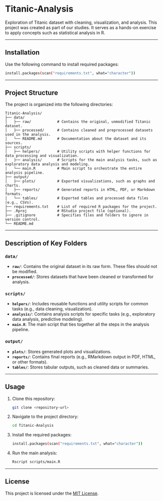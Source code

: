 # Titanic-Analysis
Exploration of Titanic dataset with cleaning, visualization, and analysis. This project was created as part of our studies. It serves as a hands-on exercise to apply concepts such as statistical analysis in R.

---

## Installation
Use the following command to install required packages:
```bash
install.packages(scan("requirements.txt", what="character"))
```

---

## Project Structure
The project is organized into the following directories:

```
Titanic-Analysis/
├── data/
│   ├── raw/            # Contains the original, unmodified Titanic dataset.
│   ├── processed/      # Contains cleaned and preprocessed datasets used in the analysis.
│   └── README.md       # Documentation about the dataset and its sources.
├── scripts/
│   ├── helpers/        # Utility scripts with helper functions for data processing and visualization.
│   ├── analysis/       # Scripts for the main analysis tasks, such as exploratory data analysis and modeling.
│   └── main.R          # Main script to orchestrate the entire analysis pipeline.
├── output/
│   ├── plots/          # Exported visualizations, such as graphs and charts.
│   ├── reports/        # Generated reports in HTML, PDF, or Markdown formats.
│   └── tables/         # Exported tables and processed data files (e.g., CSVs).
├── requirements.txt    # List of required R packages for the project.
├── .Rproj              # RStudio project file (optional).
├── .gitignore          # Specifies files and folders to ignore in version control.
└── README.md
```

---

## Description of Key Folders
### `data/`
- **`raw/`**: Contains the original dataset in its raw form. These files should not be modified.
- **`processed/`**: Stores datasets that have been cleaned or transformed for analysis.

### `scripts/`
- **`helpers/`**: Includes reusable functions and utility scripts for common tasks (e.g., data cleaning, visualization).
- **`analysis/`**: Contains analysis scripts for specific tasks (e.g., exploratory data analysis, predictive modeling).
- **`main.R`**: The main script that ties together all the steps in the analysis pipeline.

### `output/`
- **`plots/`**: Stores generated plots and visualizations.
- **`reports/`**: Contains final reports (e.g., RMarkdown output in PDF, HTML, or other formats).
- **`tables/`**: Stores tabular outputs, such as cleaned data or summaries.

---

## Usage
1. Clone this repository:
   ```bash
   git clone <repository-url>
   ```
2. Navigate to the project directory:
   ```bash
   cd Titanic-Analysis
   ```
3. Install the required packages:
   ```bash
   install.packages(scan("requirements.txt", what="character"))
   ```
4. Run the main analysis:
   ```bash
   Rscript scripts/main.R
   ```

---

## License
This project is licensed under the [MIT License](LICENSE).